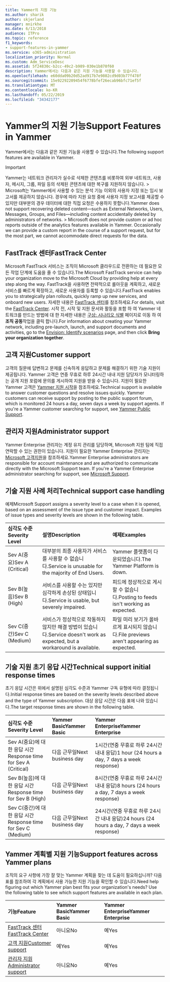 ```yaml
---
title: Yammer의 지원 기능
ms.author: sharik
author: skjerland
manager: mnirkhe
ms.date: 6/13/2018
audience: ITPro
ms.topic: reference
f1_keywords:
- support-features-in-yammer
ms.service: o365-administration
localization_priority: Normal
ms.custom: Adm_ServiceDesc
ms.assetid: 5f24830c-b2cc-49c2-b989-030e1b870f60
description: Yammer에서는 다음과 같은 지원 기능을 사용할 수 있습니다.
ms.openlocfilehash: e60dda09b20d52ad917b7e9802cd9d03b77f478f
ms.sourcegitcommit: 15e92292209454f6778bfef26ecab96bfc71ef5f
ms.translationtype: MT
ms.contentlocale: ko-KR
ms.lasthandoff: 05/22/2019
ms.locfileid: "34342177"
---
```

# <a name="support-features-in-yammer"></a><span data-ttu-id="2a910-103">Yammer의 지원 기능</span><span class="sxs-lookup"><span data-stu-id="2a910-103">Support Features in Yammer</span></span>

<span data-ttu-id="2a910-104">Yammer에서는 다음과 같은 지원 기능을 사용할 수 있습니다.</span><span class="sxs-lookup"><span data-stu-id="2a910-104">The following support features are available in Yammer.</span></span>
  
> [!IMPORTANT]
> <span data-ttu-id="2a910-p101">Yammer는 네트워크 관리자가 실수로 삭제한 콘텐츠를 비롯하여 외부 네트워크, 사용자, 메시지, 그룹, 파일 등의 삭제된 콘텐츠에 대한 복구를 지원하지 않습니다. > Microsoft는 Yammer에서 사용할 수 있는 분석 기능 이외의 사용자 지정 또는 임시 보고서를 제공하지 않습니다. 경우에 따라 지원 요청 중에 사용자 지정 보고서를 제공할 수 있지만 대부분의 경우 데이터에 대한 직접 요청은 수용하지 못합니다.</span><span class="sxs-lookup"><span data-stu-id="2a910-p101">Yammer does not support recovering deleted content—such as External Networks, Users, Messages, Groups, and Files—including content accidentally deleted by administrators of networks. > Microsoft does not provide custom or ad hoc reports outside of the analytics features available in Yammer. Occasionally we can provide a custom report in the course of a support request, but for the most part, we cannot accommodate direct requests for the data.</span></span> 
  
## <a name="fasttrack-center"></a><span data-ttu-id="2a910-108">FastTrack 센터</span><span class="sxs-lookup"><span data-stu-id="2a910-108">FastTrack Center</span></span>
<span data-ttu-id="2a910-109"><a name="bkmk_FastTrackCenter"> </a></span><span class="sxs-lookup"><span data-stu-id="2a910-109"></span></span>

<span data-ttu-id="2a910-110">Microsoft FastTrack 서비스는 조직이 Microsoft 클라우드로 전환하는 데 필요한 모든 작업 단계에 도움을 줄 수 있습니다.</span><span class="sxs-lookup"><span data-stu-id="2a910-110">The Microsoft FastTrack service can help your organization move to the Microsoft Cloud by providing help at every step along the way.</span></span> <span data-ttu-id="2a910-111">FastTrack을 사용하면 전략적으로 롤아웃을 계획하고, 새로운 서비스를 빠르게 확장하고, 새로운 사용자를 등록할 수 있습니다.</span><span class="sxs-lookup"><span data-stu-id="2a910-111">FastTrack enables you to strategically plan rollouts, quickly ramp up new services, and onboard new users.</span></span> <span data-ttu-id="2a910-112">자세한 내용은 [FastTrack 센터](https://go.microsoft.com/fwlink/?LinkID=518597&amp;clcid=0x409)를 참조하세요.</span><span class="sxs-lookup"><span data-stu-id="2a910-112">For details, visit the [FastTrack Center](https://go.microsoft.com/fwlink/?LinkID=518597&amp;clcid=0x409).</span></span> <span data-ttu-id="2a910-113">시작 전, 시작 및 지원 문서와 활동을 포함 하 여 Yammer 네트워크를 만드는 방법에 대 한 자세한 내용은 [구상: 시나리오 식별](https://fasttrack.microsoft.com/office/envision/identify-scenarios) 페이지로 이동 하 여 **조직 공동**작업을 클릭 합니다.</span><span class="sxs-lookup"><span data-stu-id="2a910-113">For information about creating your Yammer network, including pre-launch, launch, and support documents and activities, go to the [Envision: Identify scenarios](https://fasttrack.microsoft.com/office/envision/identify-scenarios) page, and then click **Bring your organization together**.</span></span>
  
## <a name="customer-support"></a><span data-ttu-id="2a910-114">고객 지원</span><span class="sxs-lookup"><span data-stu-id="2a910-114">Customer support</span></span>
<span data-ttu-id="2a910-115"><a name="BKMK_Customersupport"> </a></span><span class="sxs-lookup"><span data-stu-id="2a910-115"></span></span>

<span data-ttu-id="2a910-p103">고객의 질문에 답변하고 문제를 신속하게 응답하고 문제를 해결하기 위한 기술 지원이 제공됩니다. Yammer 고객은 연중 무휴로 하루 24시간 내내 지원 담당자가 모니터링하는 공개 지원 포럼에 문의를 게시하여 지원을 받을 수 있습니다. 지원이 필요한 Yammer 고객은 [Yammer 지원 시작](https://go.microsoft.com/fwlink/p/?LinkId=330921)을 참조하세요.</span><span class="sxs-lookup"><span data-stu-id="2a910-p103">Technical support is available to answer customer questions and resolve issues quickly. Yammer customers can receive support by posting to the public support forum, which is monitored 24 hours a day, seven days a week by support agents. If you're a Yammer customer searching for support, see [Yammer Public Support](https://go.microsoft.com/fwlink/p/?LinkId=330921).</span></span>
  
## <a name="administrator-support"></a><span data-ttu-id="2a910-119">관리자 지원</span><span class="sxs-lookup"><span data-stu-id="2a910-119">Administrator support</span></span>
<span data-ttu-id="2a910-120"><a name="BKMK_Administratorsupport"> </a></span><span class="sxs-lookup"><span data-stu-id="2a910-120"></span></span>

<span data-ttu-id="2a910-p104">Yammer Enterprise 관리자는 계정 유지 관리를 담당하며, Microsoft 지원 팀에 직접 연락할 수 있는 권한이 있습니다. 지원이 필요한 Yammer Enterprise 관리자는 [Microsoft 고객지원](https://go.microsoft.com/fwlink/p/?LinkId=330922)을 참조하세요.</span><span class="sxs-lookup"><span data-stu-id="2a910-p104">Yammer Enterprise administrators are responsible for account maintenance and are authorized to communicate directly with the Microsoft Support team. If you're a Yammer Enterprise administrator searching for support, see [Microsoft Support](https://go.microsoft.com/fwlink/p/?LinkId=330922).</span></span>
  
## <a name="technical-support-case-handling"></a><span data-ttu-id="2a910-123">기술 지원 사례 처리</span><span class="sxs-lookup"><span data-stu-id="2a910-123">Technical support case handling</span></span>
<span data-ttu-id="2a910-124"><a name="BKMK_Administratorsupport"> </a></span><span class="sxs-lookup"><span data-stu-id="2a910-124"></span></span>

<span data-ttu-id="2a910-p105">예제</span><span class="sxs-lookup"><span data-stu-id="2a910-p105">Microsoft Support assigns a severity level to a case when it is opened, based on an assessment of the issue type and customer impact. Examples of issue types and severity levels are shown in the following table.</span></span> 
  
|<span data-ttu-id="2a910-127">**심각도 수준**</span><span class="sxs-lookup"><span data-stu-id="2a910-127">**Severity Level**</span></span>|<span data-ttu-id="2a910-128">**설명**</span><span class="sxs-lookup"><span data-stu-id="2a910-128">**Description**</span></span>|<span data-ttu-id="2a910-129">**예제**</span><span class="sxs-lookup"><span data-stu-id="2a910-129">**Examples**</span></span>|
|:-----|:-----|:-----|
|<span data-ttu-id="2a910-130">Sev A(중요)</span><span class="sxs-lookup"><span data-stu-id="2a910-130">Sev A (Critical)</span></span>  <br/> |<span data-ttu-id="2a910-131">대부분의 최종 사용자가 서비스를 사용할 수 없습니다.</span><span class="sxs-lookup"><span data-stu-id="2a910-131">Service is unusable for the majority of End Users.</span></span>  <br/> |<span data-ttu-id="2a910-132">Yammer 플랫폼이 다운되었습니다.</span><span class="sxs-lookup"><span data-stu-id="2a910-132">The Yammer Platform is down.</span></span>  <br/> |
|<span data-ttu-id="2a910-133">Sev B(높음)</span><span class="sxs-lookup"><span data-stu-id="2a910-133">Sev B (High)</span></span>  <br/> |<span data-ttu-id="2a910-134">서비스를 사용할 수는 있지만 심각하게 손상된 상태입니다.</span><span class="sxs-lookup"><span data-stu-id="2a910-134">Service is usable, but severely impaired.</span></span>  <br/> |<span data-ttu-id="2a910-135">피드에 정상적으로 게시할 수 없습니다.</span><span class="sxs-lookup"><span data-stu-id="2a910-135">Posting to feeds isn't working as expected.</span></span>  <br/> |
|<span data-ttu-id="2a910-136">Sev C(중간)</span><span class="sxs-lookup"><span data-stu-id="2a910-136">Sev C (Medium)</span></span>  <br/> |<span data-ttu-id="2a910-137">서비스가 정상적으로 작동하지 않지만 해결 방법이 있습니다.</span><span class="sxs-lookup"><span data-stu-id="2a910-137">Service doesn't work as expected, but a workaround is available.</span></span>  <br/> |<span data-ttu-id="2a910-138">파일 미리 보기가 올바르게 표시되지 않습니다.</span><span class="sxs-lookup"><span data-stu-id="2a910-138">File previews aren't appearing as expected.</span></span>  <br/> |
   
## <a name="technical-support-initial-response-times"></a><span data-ttu-id="2a910-139">기술 지원 초기 응답 시간</span><span class="sxs-lookup"><span data-stu-id="2a910-139">Technical support initial response times</span></span>
<span data-ttu-id="2a910-140"><a name="BKMK_Administratorsupport"> </a></span><span class="sxs-lookup"><span data-stu-id="2a910-140"></span></span>

<span data-ttu-id="2a910-141">초기 응답 시간은 위에서 설명된 심각도 수준과 Yammer 구독 유형에 따라 결정됩니다.</span><span class="sxs-lookup"><span data-stu-id="2a910-141">Initial response times are based on the severity levels described above and the type of Yammer subscription.</span></span> <span data-ttu-id="2a910-142">대상 응답 시간은 다음 표에 나와 있습니다.</span><span class="sxs-lookup"><span data-stu-id="2a910-142">The target response times are shown in the following table.</span></span>
  
|<span data-ttu-id="2a910-143">**심각도 수준**</span><span class="sxs-lookup"><span data-stu-id="2a910-143">**Severity Level**</span></span>|<span data-ttu-id="2a910-144">**Yammer Basic**</span><span class="sxs-lookup"><span data-stu-id="2a910-144">**Yammer Basic**</span></span>|<span data-ttu-id="2a910-145">**Yammer Enterprise**</span><span class="sxs-lookup"><span data-stu-id="2a910-145">**Yammer Enterprise**</span></span>|
|:-----|:-----|:-----|
|<span data-ttu-id="2a910-146">Sev A(중요)에 대한 응답 시간</span><span class="sxs-lookup"><span data-stu-id="2a910-146">Response time for Sev A (Critical)</span></span>  <br/> |<span data-ttu-id="2a910-147">다음 근무일</span><span class="sxs-lookup"><span data-stu-id="2a910-147">Next business day</span></span>  <br/> |<span data-ttu-id="2a910-148">1시간(연중 무휴로 하루 24시간 내내 응답)</span><span class="sxs-lookup"><span data-stu-id="2a910-148">1 hour (24 hours a day, 7 days a week response)</span></span>  <br/> |
|<span data-ttu-id="2a910-149">Sev B(높음)에 대한 응답 시간</span><span class="sxs-lookup"><span data-stu-id="2a910-149">Response time for Sev B (High)</span></span>  <br/> |<span data-ttu-id="2a910-150">다음 근무일</span><span class="sxs-lookup"><span data-stu-id="2a910-150">Next business day</span></span>  <br/> |<span data-ttu-id="2a910-151">8시간(연중 무휴로 하루 24시간 내내 응답)</span><span class="sxs-lookup"><span data-stu-id="2a910-151">8 hours (24 hours a day, 7 days a week response)</span></span>  <br/> |
|<span data-ttu-id="2a910-152">Sev C(중간)에 대한 응답 시간</span><span class="sxs-lookup"><span data-stu-id="2a910-152">Response time for Sev C (Medium)</span></span>  <br/> |<span data-ttu-id="2a910-153">다음 근무일</span><span class="sxs-lookup"><span data-stu-id="2a910-153">Next business day</span></span>  <br/> |<span data-ttu-id="2a910-154">24시간(연중 무휴로 하루 24시간 내내 응답)</span><span class="sxs-lookup"><span data-stu-id="2a910-154">24 hours (24 hours a day, 7 days a week response)</span></span>  <br/> |
   
## <a name="support-features-across-yammer-plans"></a><span data-ttu-id="2a910-155">Yammer 계획별 지원 기능</span><span class="sxs-lookup"><span data-stu-id="2a910-155">Support features across Yammer plans</span></span>
<span data-ttu-id="2a910-156"><a name="BKMK_Administratorsupport"> </a></span><span class="sxs-lookup"><span data-stu-id="2a910-156"></span></span>

<span data-ttu-id="2a910-p107">조직의 요구 사항에 가장 잘 맞는 Yammer 계획을 찾는 데 도움이 필요하십니까? 다음 표를 참조하여 각 계획에서 사용 가능한 지원 기능을 확인할 수 있습니다.</span><span class="sxs-lookup"><span data-stu-id="2a910-p107">Need help figuring out which Yammer plan best fits your organization's needs? Use the following table to see which support features are available in each plan.</span></span>
  
|<span data-ttu-id="2a910-159">**기능**</span><span class="sxs-lookup"><span data-stu-id="2a910-159">**Feature**</span></span>|<span data-ttu-id="2a910-160">**Yammer Basic**</span><span class="sxs-lookup"><span data-stu-id="2a910-160">**Yammer Basic**</span></span>|<span data-ttu-id="2a910-161">**Yammer Enterprise**</span><span class="sxs-lookup"><span data-stu-id="2a910-161">**Yammer Enterprise**</span></span>|
|:-----|:-----|:-----|
|[<span data-ttu-id="2a910-162">FastTrack 센터</span><span class="sxs-lookup"><span data-stu-id="2a910-162">FastTrack Center</span></span>](https://go.microsoft.com/fwlink/?LinkID=518597&amp;clcid=0x409) <br/> |<span data-ttu-id="2a910-163">아니요</span><span class="sxs-lookup"><span data-stu-id="2a910-163">No</span></span>  <br/> |<span data-ttu-id="2a910-164">예</span><span class="sxs-lookup"><span data-stu-id="2a910-164">Yes</span></span>  <br/> |
|[<span data-ttu-id="2a910-165">고객 지원</span><span class="sxs-lookup"><span data-stu-id="2a910-165">Customer support</span></span>](support-features-in-yammer.md#customer-support) <br/> |<span data-ttu-id="2a910-166">예</span><span class="sxs-lookup"><span data-stu-id="2a910-166">Yes</span></span>  <br/> |<span data-ttu-id="2a910-167">예</span><span class="sxs-lookup"><span data-stu-id="2a910-167">Yes</span></span>  <br/> |
|[<span data-ttu-id="2a910-168">관리자 지원</span><span class="sxs-lookup"><span data-stu-id="2a910-168">Administrator support</span></span>](support-features-in-yammer.md#administrator-support) <br/> |<span data-ttu-id="2a910-169">아니요</span><span class="sxs-lookup"><span data-stu-id="2a910-169">No</span></span>  <br/> |<span data-ttu-id="2a910-170">예</span><span class="sxs-lookup"><span data-stu-id="2a910-170">Yes</span></span>  <br/> |
   

